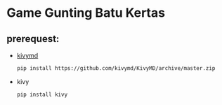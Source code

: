 # Game Gunting Batu Kertas

## prerequest:
- [kivymd](https://github.com/kivymd/KivyMD)
  ```bash
  pip install https://github.com/kivymd/KivyMD/archive/master.zip
  ```
- kivy
  ```bash
  pip install kivy
  ```

